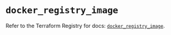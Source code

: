 # `docker_registry_image`

Refer to the Terraform Registry for docs: [`docker_registry_image`](https://registry.terraform.io/providers/kreuzwerker/docker/3.6.0/docs/resources/registry_image).
